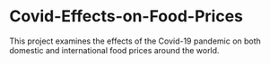 # Covid-Effects-on-Food-Prices
This project examines the effects of the Covid-19 pandemic on both domestic and international food prices around the world.
